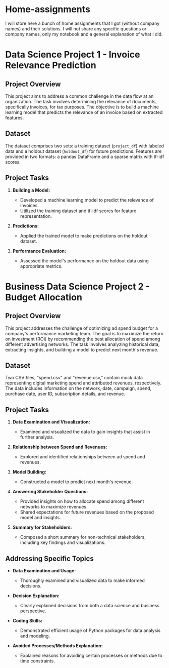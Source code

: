 # Home-assignments
I will store here a bunch of home assignments that I got (without company names) and their solutions. 
I will not share any specific questions or company names, only my notebook and a general explanation of what I did.

# Data Science Project 1 - Invoice Relevance Prediction

## Project Overview

This project aims to address a common challenge in the data flow at an organization. The task involves determining the relevance of documents, specifically invoices, for tax purposes. The objective is to build a machine learning model that predicts the relevance of an invoice based on extracted features.

## Dataset

The dataset comprises two sets: a training dataset (`project_df`) with labeled data and a holdout dataset (`holdout_df`) for future predictions. Features are provided in two formats: a pandas DataFrame and a sparse matrix with tf-idf scores.

## Project Tasks

1. **Building a Model:**
    - Developed a machine learning model to predict the relevance of invoices.
    - Utilized the training dataset and tf-idf scores for feature representation.

2. **Predictions:**
    - Applied the trained model to make predictions on the holdout dataset.

3. **Performance Evaluation:**
    - Assessed the model's performance on the holdout data using appropriate metrics.
  

# Business Data Science Project 2 - Budget Allocation

## Project Overview

This project addresses the challenge of optimizing ad spend budget for a company's performance marketing team. The goal is to maximize the return on investment (ROI) by recommending the best allocation of spend among different advertising networks. The task involves analyzing historical data, extracting insights, and building a model to predict next month's revenue.

## Dataset

Two CSV files, "spend.csv" and "revenue.csv," contain mock data representing digital marketing spend and attributed revenues, respectively. The data includes information on the network, date, campaign, spend, purchase date, user ID, subscription details, and revenue.

## Project Tasks

1. **Data Examination and Visualization:**
    - Examined and visualized the data to gain insights that assist in further analysis.

2. **Relationship between Spend and Revenues:**
    - Explored and identified relationships between ad spend and revenues.

3. **Model Building:**
    - Constructed a model to predict next month's revenue.

4. **Answering Stakeholder Questions:**
    - Provided insights on how to allocate spend among different networks to maximize revenues.
    - Shared expectations for future revenues based on the proposed model and insights.

5. **Summary for Stakeholders:**
    - Composed a short summary for non-technical stakeholders, including key findings and visualizations.

## Addressing Specific Topics

- **Data Examination and Usage:**
    - Thoroughly examined and visualized data to make informed decisions.

- **Decision Explanation:**
    - Clearly explained decisions from both a data science and business perspective.

- **Coding Skills:**
    - Demonstrated efficient usage of Python packages for data analysis and modeling.

- **Avoided Processes/Methods Explanation:**
    - Explained reasons for avoiding certain processes or methods due to time constraints.

